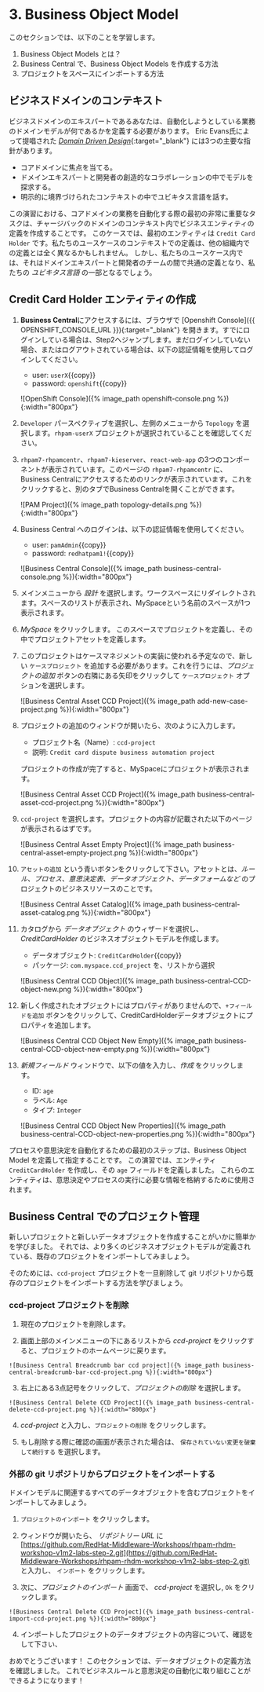 # 3. Business Object Model

このセクションでは、以下のことを学習します。

1. Business Object Models とは？
2. Business Central で、Business Object Models を作成する方法
3. プロジェクトをスペースにインポートする方法

## ビジネスドメインのコンテキスト

ビジネスドメインのエキスパートであるあなたは、自動化しようとしている業務のドメインモデルが何であるかを定義する必要があります。
Eric Evans氏によって提唱された [_Domain Driven Design_](https://en.wikipedia.org/wiki/Domain-driven_design){:target="_blank"} には3つの主要な指針があります。

- コアドメインに焦点を当てる。
- ドメインエキスパートと開発者の創造的なコラボレーションの中でモデルを探求する。
- 明示的に境界づけられたコンテキストの中でユビキタス言語を話す。

この演習における、コアドメインの業務を自動化する際の最初の非常に重要なタスクは、チャージバックのドメインのコンテキスト内でビジネスエンティティの定義を作成することです。
このケースでは、最初のエンティティは `Credit Card Holder` です。私たちのユースケースのコンテキストでの定義は、他の組織内での定義とは全く異なるかもしれません。
しかし、私たちのユースケース内では、それはドメインエキスパートと開発者のチームの間で共通の定義となり、私たちの _ユビキタス言語_ の一部となるでしょう。

## Credit Card Holder エンティティの作成

1. **Business Central**にアクセスするには、ブラウザで [Openshift Console]({{ OPENSHIFT_CONSOLE_URL }}){:target="_blank"} を開きます。すでにログインしている場合は、Step2へジャンプします。まだログインしていない場合、またはログアウトされている場合は、以下の認証情報を使用してログインしてください。

    - user: `userX`{{copy}}
    - password: `openshift`{{copy}}

    ![OpenShift Console]({% image_path openshift-console.png %}){:width="800px"}

2. `Developer` パースペクティブを選択し、左側のメニューから `Topology` を選択します。`rhpam-userX` プロジェクトが選択されていることを確認してください。

3. `rhpam7-rhpamcentr`、`rhpam7-kieserver`、`react-web-app` の3つのコンポーネントが表示されています。このページの `rhpam7-rhpamcentr` に、Business Centralにアクセスするためのリンクが表示されています。これをクリックすると、別のタブでBusiness Centralを開くことができます。

    ![PAM Project]({% image_path topology-details.png %}){:width="800px"}

4. Business Central へのログインは、以下の認証情報を使用してください。

    - user: `pamAdmin`{{copy}}
    - password: `redhatpam1!`{{copy}}

    ![Business Central Console]({% image_path business-central-console.png %}){:width="800px"}

5. メインメニューから _設計_ を選択します。ワークスペースにリダイレクトされます。スペースのリストが表示され、MySpaceという名前のスペースが1つ表示されます。

6. _MySpace_ をクリックします。 このスペースでプロジェクトを定義し、その中でプロジェクトアセットを定義します。

7. このプロジェクトはケースマネジメントの実装に使われる予定なので、新しい `ケースプロジェクト` を追加する必要があります。これを行うには、_プロジェクトの追加_ ボタンの右隣にある矢印をクリックして `ケースプロジェクト` オプションを選択します。

    ![Business Central Asset CCD Project]({% image_path add-new-case-project.png %}){:width="800px"}

8.  プロジェクトの追加のウィンドウが開いたら、次のように入力します。

      * プロジェクト名（Name）: `ccd-project`
      * 説明: `Credit card dispute business automation project`

    プロジェクトの作成が完了すると、MySpaceにプロジェクトが表示されます。

    ![Business Central Asset CCD Project]({% image_path business-central-asset-ccd-project.png %}){:width="800px"}

9.  `ccd-project` を選択します。プロジェクトの内容が記載された以下のページが表示されるはずです。

    ![Business Central Asset Empty Project]({% image_path business-central-asset-empty-project.png %}){:width="800px"}

10. `アセットの追加` という青いボタンをクリックして下さい。アセットとは、_ルール、プロセス、意思決定表、データオブジェクト、データフォームなど_ のプロジェクトのビジネスリソースのことです。

    ![Business Central Asset Catalog]({% image_path business-central-asset-catalog.png %}){:width="800px"}

11. カタログから _データオブジェクト_ のウィザードを選択し、_CreditCardHolder_ のビジネスオブジェクトモデルを作成します。

    * データオブジェクト: `CreditCardHolder`{{copy}}
    * パッケージ: `com.myspace.ccd_project` を、リストから選択

    ![Business Central CCD Object]({% image_path business-central-CCD-object-new.png %}){:width="800px"}

12. 新しく作成されたオブジェクトにはプロパティがありませんので、`+フィールドを追加` ボタンをクリックして、CreditCardHolderデータオブジェクトにプロパティを追加します。

    ![Business Central CCD Object New Empty]({% image_path business-central-CCD-object-new-empty.png %}){:width="800px"}

13. _新規フィールド_ ウィンドウで、以下の値を入力し、_作成_ をクリックします。

    - ID: `age`
    - ラベル: `Age`
    - タイプ: `Integer`

    ![Business Central CCD Object New Properties]({% image_path business-central-CCD-object-new-properties.png %}){:width="800px"}

プロセスや意思決定を自動化するための最初のステップは、Business Object Model を定義して指定することです。
この演習では、エンティティ `CreditCardHolder` を作成し、その `age` フィールドを定義しました。
これらのエンティティは、意思決定やプロセスの実行に必要な情報を格納するために使用されます。

## Business Central でのプロジェクト管理

新しいプロジェクトと新しいデータオブジェクトを作成することがいかに簡単かを学びました。
それでは、より多くのビジネスオブジェクトモデルが定義されている、既存のプロジェクトをインポートしてみましょう。

そのためには、`ccd-project` プロジェクトを一旦削除して git リポジトリから既存のプロジェクトをインポートする方法を学びましょう。

### ccd-project プロジェクトを削除

  1. 現在のプロジェクトを削除します。
   
  2. 画面上部のメインメニューの下にあるリストから _ccd-project_ をクリックすると、プロジェクトのホームページに戻ります。

    ![Business Central Breadcrumb bar ccd project]({% image_path business-central-breadcrumb-bar-ccd-project.png %}){:width="800px"}

  3. 右上にある3点記号をクリックして、_プロジェクトの削除_ を選択します。

    ![Business Central Delete CCD Project]({% image_path business-central-delete-ccd-project.png %}){:width="800px"}

  4. _ccd-project_ と入力し、`プロジェクトの削除` をクリックします。
   
  5. もし削除する際に確認の画面が表示された場合は、 `保存されていない変更を破棄して続行する` を選択します。

### 外部の git リポジトリからプロジェクトをインポートする

ドメインモデルに関連するすべてのデータオブジェクトを含むプロジェクトをインポートしてみましょう。

  1. `プロジェクトのインポート` をクリックします。

  2. ウィンドウが開いたら、 _リポジトリー URL_ に [https://github.com/RedHat-Middleware-Workshops/rhpam-rhdm-workshop-v1m2-labs-step-2.git](https://github.com/RedHat-Middleware-Workshops/rhpam-rhdm-workshop-v1m2-labs-step-2.git) と入力し、 `インポート` をクリックします。
   
  3. 次に、_プロジェクトのインポート_ 画面で、 _ccd-project_ を選択し, `Ok` をクリックします。
   
    ![Business Central Delete CCD Project]({% image_path business-central-import-ccd-project.png %}){:width="800px"}

  4. インポートしたプロジェクトのデータオブジェクトの内容について、確認をして下さい、

おめでとうございます！
このセクションでは、データオブジェクトの定義方法を確認しました。
これでビジネスルールと意思決定の自動化に取り組むことができるようになります！
